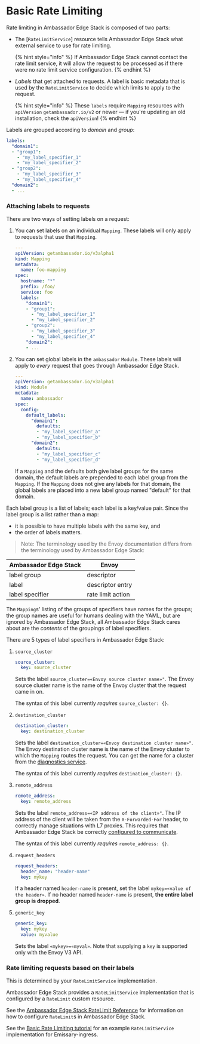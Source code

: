 # Basic Rate Limiting

Rate limiting in Ambassador Edge Stack is composed of two parts:

*   The \[`RateLimitService`] resource tells Ambassador Edge Stack what external service to use for rate limiting.

    {% hint style="info" %}
    If Ambassador Edge Stack cannot contact the rate limit service, it will allow the request to be processed as if there were no rate limit service configuration.
    {% endhint %}
*   _Labels_ that get attached to requests. A label is basic metadata that is used by the `RateLimitService` to decide which limits to apply to the request.

    {% hint style="info" %}
    These `labels` require `Mapping` resources with `apiVersion` `getambassador.io/v2` or newer — if you're updating an old installation, check the `apiVersion`!
    {% endhint %}

Labels are grouped according to _domain_ and _group_:

```yaml
labels:
  "domain1":
  - "group1":
    - "my_label_specifier_1"
    - "my_label_specifier_2"
  - "group2":
    - "my_label_specifier_3"
    - "my_label_specifier_4"
  "domain2":
  - ...
```

### Attaching labels to requests

There are two ways of setting labels on a request:

1.  You can set labels on an individual `Mapping`. These labels will only apply to requests that use that `Mapping`.

    ```yaml
    ---
    apiVersion: getambassador.io/v3alpha1
    kind: Mapping
    metadata:
      name: foo-mapping
    spec:
      hostname: "*"
      prefix: /foo/
      service: foo
      labels:
        "domain1":
        - "group1":
          - "my_label_specifier_1"
          - "my_label_specifier_2"
        - "group2":
          - "my_label_specifier_3"
          - "my_label_specifier_4"
        "domain2":
        - ...
    ```
2.  You can set global labels in the `ambassador` `Module`. These labels will apply to _every_ request that goes through Ambassador Edge Stack.

    ```yaml
    ---
    apiVersion: getambassador.io/v3alpha1
    kind: Module
    metadata:
      name: ambassador
    spec:
      config:
        default_labels:
          "domain1":
            defaults:
            - "my_label_specifier_a"
            - "my_label_specifier_b"
          "domain2":
            defaults:
            - "my_label_specifier_c"
            - "my_label_specifier_d"
    ```

    If a `Mapping` and the defaults both give label groups for the same domain, the default labels are prepended to each label group from the `Mapping`. If the `Mapping` does not give any labels for that domain, the global labels are placed into a new label group named "default" for that domain.

Each label group is a list of labels; each label is a key/value pair. Since the label group is a list rather than a map:

* it is possible to have multiple labels with the same key, and
* the order of labels matters.

> Note: The terminology used by the Envoy documentation differs from the terminology used by Ambassador Edge Stack:

| Ambassador Edge Stack | Envoy             |
| --------------------- | ----------------- |
| label group           | descriptor        |
| label                 | descriptor entry  |
| label specifier       | rate limit action |

The `Mapping`s' listing of the groups of specifiers have names for the groups; the group names are useful for humans dealing with the YAML, but are ignored by Ambassador Edge Stack, all Ambassador Edge Stack cares about are the _contents_ of the groupings of label specifiers.

There are 5 types of label specifiers in Ambassador Edge Stack:

1.  `source_cluster`

    ```yaml
    source_cluster:
      key: source_cluster
    ```

    Sets the label `source_cluster=«Envoy source cluster name»"`. The Envoy source cluster name is the name of the Envoy cluster that the request came in on.

    The syntax of this label currently _requires_ `source_cluster: {}`.
2.  `destination_cluster`

    ```yaml
    destination_cluster:
      key: destination_cluster
    ```

    Sets the label `destination_cluster=«Envoy destination cluster name»"`. The Envoy destination cluster name is the name of the Envoy cluster to which the `Mapping` routes the request. You can get the name for a cluster from the [diagnostics service](../../diagnostics.md).

    The syntax of this label currently _requires_ `destination_cluster: {}`.
3.  `remote_address`

    ```yaml
    remote_address:
      key: remote_address
    ```

    Sets the label `remote_address=«IP address of the client»"`. The IP address of the client will be taken from the `X-Forwarded-For` header, to correctly manage situations with L7 proxies. This requires that Ambassador Edge Stack be correctly [configured to communicate](../service-routing-and-communication/configuring-ambassador-edge-stack-communications.md).

    The syntax of this label currently _requires_ `remote_address: {}`.
4.  `request_headers`

    ```yaml
    request_headers:
      header_name: "header-name"
      key: mykey
    ```

    If a header named `header-name` is present, set the label `mykey=«value of the header»`. If no header named `header-name` is present, **the entire label group is dropped**.
5.  `generic_key`

    ```yaml
    generic_key:
      key: mykey
      value: myvalue
    ```

    Sets the label `«mykey»=«myval»`. Note that supplying a `key` is supported only with the Envoy V3 API.

### Rate limiting requests based on their labels

This is determined by your `RateLimitService` implementation.

Ambassador Edge Stack provides a `RateLimitService` implementation that is configured by a `RateLimit` custom resource.

See the [Ambassador Edge Stack RateLimit Reference](rate-limiting-reference.md) for information on how to configure `RateLimit`s in Ambassador Edge Stack.

See the [Basic Rate Limiting tutorial](../../rate-limiting-tutorial.md) for an example `RateLimitService` implementation for Emissary-ingress.
